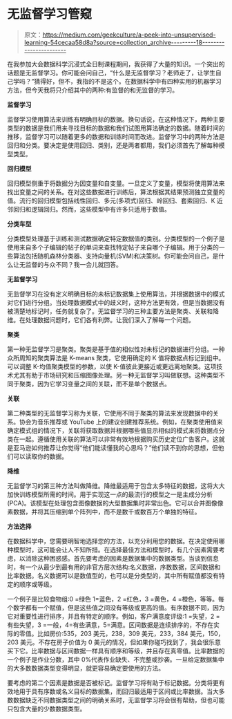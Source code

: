 # 无监督学习管窥

> 原文：<https://medium.com/geekculture/a-peek-into-unsupervised-learning-54cecaa58d8a?source=collection_archive---------18----------------------->

在我参加大会数据科学沉浸式全日制课程期间，我获得了大量的知识。一个突出的话题是无监督学习。你可能会问自己，“什么是无监督学习？老师走了，让学生自己学吗？”猜得好，但不，我指的不是这个。在数据科学中有四种实用的机器学习方法，但今天我将只介绍其中的两种:有监督的和无监督的学习。

**监督学习**

监督学习使用算法来训练有明确目标的数据。换句话说，在这种情况下，两种主要类型的数据是我们用来寻找目标的数据和我们试图用算法确定的数据。随着时间的推移，监督学习可以随着更多的数据和训练时间而改进。监督学习中的两种方法是回归和分类。要决定是使用回归、类别，还是两者都用，我们必须首先了解每种模型类型。

**回归模型**

回归模型侧重于将数据分为因变量和自变量。一旦定义了变量，模型将使用算法来找出变量之间的关系。在对这些数据进行训练后，算法根据其结果预测独立变量的值。流行的回归模型包括线性回归、多元(多项式)回归、岭回归、套索回归、K 近邻回归和逻辑回归。然而，这些模型中有许多只适用于数值。

**分类车型**

分类模型处理基于训练和测试数据确定特定数据值的类别。分类模型的一个例子是使用来自多个子编辑的帖子的单词来查找特定帖子来自哪个子编辑。用于分类的一些算法包括随机森林分类器、支持向量机(SVM)和决策树。你可能会问自己，是什么让无监督的与众不同？我一会儿就回答。

**无监督学习**

无监督学习在没有定义明确目标的未标记数据集上使用算法，并根据数据中的模式对它们进行分组。当处理数据模式中的歧义时，这种方法更有效，但是当数据没有被清楚地标记时，任务就复杂了。无监督学习的三种主要方法是聚类、关联和降维。在处理数据问题时，它们各有利弊。让我们深入了解每一个问题。

**聚类**

第一种无监督学习是聚类。聚类是基于值的相似性对未标记的数据进行分组。一种众所周知的聚类算法是 K-means 聚类，它使用确定的 K 值将数据点标记到组中。可以调整 K-均值聚类模型的参数，以使 K-值彼此更接近或更远离地聚类。这项技术尤其有助于市场研究和压缩图像处理。另一种无监督学习叫做联想。这种类型不同于聚类，因为它学习变量之间的关联，而不是单个数据点。

**关联**

第二种类型的无监督学习称为关联，它使用不同于聚类的算法来发现数据中的关系。协会为音乐推荐或 YouTube 上的建议创建推荐系统。例如，在聚类使用值来确定模式组的情况下，关联将获取数据并根据哪些值显示相似的模式来将数据点分类在一起。遵循使用关联的算法可以非常有效地根据购买历史定位广告客户。这就是亚马逊如何推荐让你觉得“他们能读懂我的心思吗？”他们读不到你的思想，但他们可以读取你的数据。

**降维**

无监督学习的第三种方法叫做降维。降维最适用于包含太多特征的数据，这将大大加快训练模型所需的时间。用于实现这一点的最流行的模型之一是主成分分析(PCA)。该模型在处理包含图像数据的大型数据集时非常出色。它可以合并图像像素数据，并将其压缩到单个阵列中，而不是数千或数百万个单独的特征。

**方法选择**

在数据科学中，您需要明智地选择您的方法，以充分利用您的数据。在决定使用哪种模型时，这可能会让人不知所措。在选择最佳方法和模型时，有几个因素需要考虑，以消除这种困惑感。首先要考虑的因素是数据集中的数据类型。当谈到信息时，有一个从最少到最有用的非官方层次结构:名义数据，序数数据，区间数据和比率数据。名义数据可以是数值型的，也可以是分类型的，其中所有赋值都没有特定的顺序或等级。

一个例子是比较食物组:0 =绿色 1=蓝色，2 =红色，3 =黄色，4 =橙色，等等。每个数字都有一个赋值，但是这些值之间没有等级或更高的值。有序数据不同，因为它对重要性进行排序，并且有特定的顺序。例如，客户满意度评级:1 =失望，2 =有些失望，3 =一般，4=有些满意，5=满意。区间数据是连续排序的，不存在实际的零值。比如房价:535，203 美元，238，309 美元，233，384 美元，150，203 美元。不存在房子价值为 0 美元的情况，但如果你碰巧找到了，我会很乐意买下它。比率数据与区间数据一样具有顺序和等级，并且存在真零值。比率数据的一个例子是作业分数，其中 0%代表作业缺失、不完整或抄袭。一旦给定数据集中的大多数数据类型变得明显，就更容易确定要使用的方法。

要考虑的第二个因素是数据是否被标记。监督学习将有助于标记数据。分类将更有效地用于具有序数或名义目标的数据集，而回归最适用于区间或比率数据。当大多数数据缺乏不同数据类型之间的明确关系时，无监督学习将会很有帮助，但也可能只包含大量的少数数据类型。
